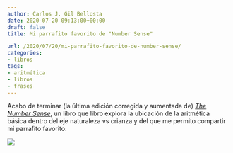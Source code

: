 ```yaml
---
author: Carlos J. Gil Bellosta
date: 2020-07-20 09:13:00+00:00
draft: false
title: Mi parrafito favorito de "Number Sense"

url: /2020/07/20/mi-parrafito-favorito-de-number-sense/
categories:
- libros
tags:
- aritmética
- libros
- frases
---
```


Acabo de terminar (la última edición corregida y aumentada de) _[The Number Sense](https://www.goodreads.com/book/show/1120137.The_Number_Sense)_, un libro que libro explora la ubicación de la aritmética básica dentro del eje naturaleza vs crianza y del que me permito compartir  mi parrafito favorito:

![](/wp-uploads/2020/07/number_sense.png#center)


